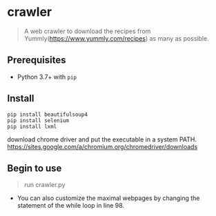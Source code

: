 # crawler
> A web crawler to download the recipes from Yummly(https://www.yummly.com/recipes) as many as possible.

## Prerequisites
- Python 3.7+ with `pip`

## Install

```
pip install beautifulsoup4
pip install selenium
pip install lxml
```

download chrome driver and put the executable in a system PATH. 
https://sites.google.com/a/chromium.org/chromedriver/downloads

## Begin to use
> run crawler.py
- You can also customize the maximal webpages by changing the statement of the while loop in line 98.
